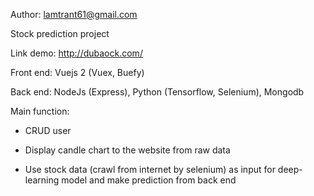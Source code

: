Author: lamtrant61@gmail.com

Stock prediction project

Link demo: http://dubaock.com/

Front end: Vuejs 2 (Vuex, Buefy)

Back end: NodeJs (Express), Python (Tensorflow, Selenium), Mongodb

Main function:

- CRUD user

- Display candle chart to the website from raw data

- Use stock data (crawl from internet by selenium) as input for deep-learning model and make prediction from back end


